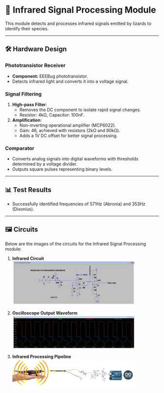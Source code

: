 # 🌈 Infrared Signal Processing Module

This module detects and processes infrared signals emitted by lizards to identify their species.

---

## 🛠️ **Hardware Design**
### **Phototransistor Receiver**
- **Component:** EEEBug phototransistor.
- Detects infrared light and converts it into a voltage signal.

### **Signal Filtering**
1. **High-pass Filter**:
   - Removes the DC component to isolate rapid signal changes.
   - Resistor: 4kΩ, Capacitor: 100nF.
2. **Amplification**:
   - Non-inverting operational amplifier (MCP6022).
   - Gain: 46, achieved with resistors (2kΩ and 90kΩ).
   - Adds a 1V DC offset for better signal processing.

### **Comparator**
- Converts analog signals into digital waveforms with thresholds determined by a voltage divider.
- Outputs square pulses representing binary levels.

---

## 📊 **Test Results**
- Successfully identified frequencies of 571Hz (Abronia) and 353Hz (Dixonius).

---

## 🖼️ **Circuits**
Below are the images of the circuits for the Infrared Signal Processing module:

1. **Infrared Circuit**  
   <img src="../../Images/Infrared_circuit.png" alt="Infrared Circuit" width="400"/>

2. **Oscilloscope Output Waveform**  
   <img src="../../Images/Infrared_ouput_waveforms_from_Oscilloscope.png" alt="Infrared Output Waveform" width="400"/>

3. **Infrared Processing Pipeline**  
   <img src="../../Images/Infrared_pipeline.png" alt="Infrared Pipeline Diagram" width="400"/>
